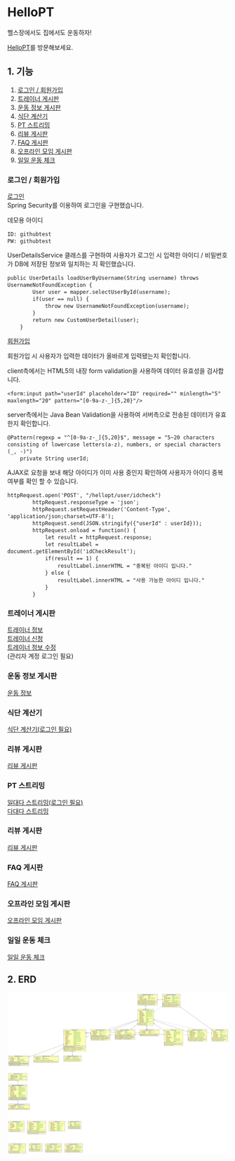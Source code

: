 # HelloPT
헬스장에서도 집에서도 운동하자!

[HelloPT](https://hellopt.info/hellopt)를 방문해보세요.

## 1. 기능
1. [로그인 / 회원가입](#로그인-/-회원가입)
2. [트레이너 게시판](#트레이너-게시판)
3. [운동 정보 게시판](#운동-정보-게시판)
4. [식단 계산기](#식단-계산기)
5. [PT 스트리밍](#PT-스트리밍)
6. [리뷰 게시판](#리뷰-게시판)
7. [FAQ 게시판](#FAQ-게시판)
8. [오프라인 모임 게시판](#오프라인-모임-게시판)
9. [일일 운동 체크](#일일-운동-체크)

### 로그인 / 회원가입
[로그인](https://hellopt.info/hellopt/login)  
Spring Security를 이용하여 로그인을 구현했습니다.

데모용 아이디
```
ID: githubtest
PW: githubtest
```

UserDetailsService 클래스를 구현하여 사용자가 로그인 시 입력한 아이디 / 비밀번호가 DB에 저장된 정보와 일치하는 지 확인했습니다.

```
public UserDetails loadUserByUsername(String username) throws UsernameNotFoundException {
		User user = mapper.selectUserById(username);
		if(user == null) {
			throw new UsernameNotFoundException(username);
		}
		return new CustomUserDetail(user);
	}
```

[회원가입](https://hellopt.info/hellopt/user/registrationform)

회원가입 시 사용자가 입력한 데이터가 올바르게 입력됐는지 확인합니다.

client측에서는 HTML5의 내장 form validation을 사용하여 데이터 유효성을 검사합니다.
 
```
<form:input path="userId" placeholder="ID" required="" minlength="5" maxlength="20" pattern="[0-9a-z-_]{5,20}"/>
```
server측에서는 Java Bean Validation을 사용하여 서버측으로 전송된 데이터가 유효한지 확인합니다.
```
@Pattern(regexp = "^[0-9a-z-_]{5,20}$", message = "5~20 characters consisting of lowercase letters(a-z), numbers, or special characters (_, -)")
	private String userId;
```
AJAX로 요청을 보내 해당 아이디가 이미 사용 중인지 확인하여 사용자가 아이디 중복 여부를 확인 할 수 있습니다.
```
httpRequest.open('POST', "/hellopt/user/idcheck")
        httpRequest.responseType = 'json';
        httpRequest.setRequestHeader('Content-Type', 'application/json;charset=UTF-8');
        httpRequest.send(JSON.stringify({"userId" : userId}));
        httpRequest.onload = function() {
            let result = httpRequest.response;
            let resultLabel = document.getElementById('idCheckResult');
            if(result == 1) {
                resultLabel.innerHTML = "중복된 아이디 입니다."
            } else {
            	resultLabel.innerHTML = "사용 가능한 아이디 입니다."
            }
        }
```

### 트레이너 게시판
[트레이너 정보](https://hellopt.info/hellopt/trainer)  
[트레이너 신청](https://hellopt.info/hellopt/audition)  
[트레이너 정보 수정](https://hellopt.info/hellopt/admin/traineradmin)  
(관리자 계정 로그인 필요)

### 운동 정보 게시판
[운동 정보](https://hellopt.info/hellopt/exerciseinfolist)

### 식단 계산기
[식단 계산기(로그인 필요)](https://hellopt.info/hellopt/meal)

### 리뷰 게시판
[리뷰 게시판](https://hellopt.info/hellopt/review)

### PT 스트리밍
[일대다 스트리밍(로그인 필요)](https://hellopt.info/hellopt/classlist)  
[다대다 스트리밍](https://hellopt.info/hellopt/multi)

### 리뷰 게시판
[리뷰 게시판](https://hellopt.info/hellopt/review)

### FAQ 게시판
[FAQ 게시판](https://hellopt.info/hellopt/faq1)

### 오프라인 모임 게시판
[오프라인 모임 게시판](https://hellopt.info/hellopt/meeting)

### 일일 운동 체크
[일일 운동 체크](https://hellopt.info/hellopt/calender)

## 2. ERD
![HelloPT ERD](/etc/Relational_1.png)



